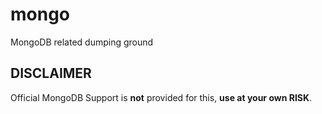 # mongo
MongoDB related dumping ground

## DISCLAIMER
Official MongoDB Support is **not** provided for this, **use at your own RISK**.



